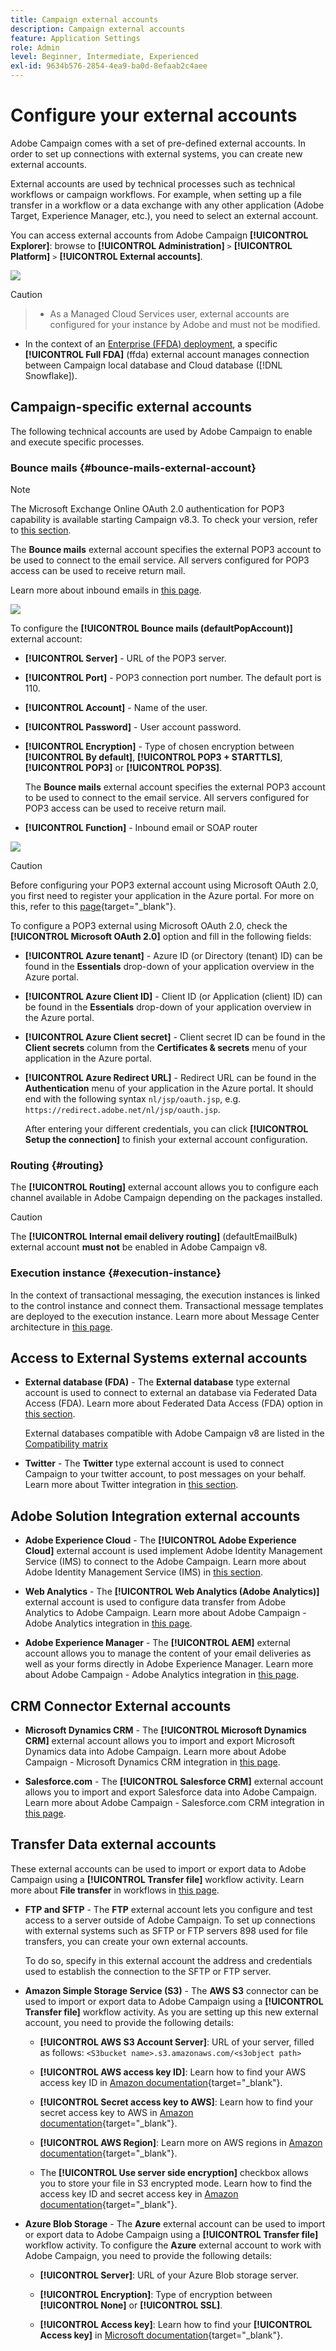 ```yaml
---
title: Campaign external accounts
description: Campaign external accounts
feature: Application Settings
role: Admin
level: Beginner, Intermediate, Experienced
exl-id: 9634b576-2854-4ea9-ba0d-8efaab2c4aee
---
```


# Configure your external accounts

Adobe Campaign comes with a set of pre-defined external accounts. In order to set up connections with external systems, you can create new external accounts.

External accounts are used by technical processes such as technical workflows or campaign workflows. For example, when setting up a file transfer in a workflow or a data exchange with any other application (Adobe Target, Experience Manager, etc.), you need to select an external account.

You can access external accounts from Adobe Campaign **[!UICONTROL Explorer]**: browse to **[!UICONTROL Administration]** `>` **[!UICONTROL Platform]** `>` **[!UICONTROL External accounts]**.

![](assets/external-accounts.png)


>[!CAUTION]
>
>>* As a Managed Cloud Services user, external accounts are configured for your instance by Adobe and must not be modified.
>
>* In the context of an [Enterprise (FFDA) deployment](../architecture/enterprise-deployment.md), a specific **[!UICONTROL Full FDA]** (ffda) external account manages connection between Campaign local database and Cloud database ([!DNL Snowflake]).
>

## Campaign-specific external accounts

The following technical accounts are used by Adobe Campaign to enable and execute specific processes.

### Bounce mails {#bounce-mails-external-account}

>[!NOTE]
>
>The Microsoft Exchange Online OAuth 2.0 authentication for POP3 capability is available starting Campaign v8.3. To check your version, refer to [this section](../start/compatibility-matrix.md#how-to-check-your-campaign-version-and-buildversion).
>

The **Bounce mails** external account specifies the external POP3 account to be used to connect to the email service. All servers configured for POP3 access can be used to receive return mail.

Learn more about inbound emails in [this page](https://experienceleague.adobe.com/docs/campaign/automation/workflows/wf-activities/event-activities/inbound-emails.html).

![](assets/bounce_external_1.png)

To configure the **[!UICONTROL Bounce mails (defaultPopAccount)]** external account:

* **[!UICONTROL Server]** - URL of the POP3 server.

* **[!UICONTROL Port]** - POP3 connection port number. The default port is 110.

* **[!UICONTROL Account]** -  Name of the user.

* **[!UICONTROL Password]** - User account password.

* **[!UICONTROL Encryption]** - Type of chosen encryption between **[!UICONTROL By default]**, **[!UICONTROL POP3 + STARTTLS]**, **[!UICONTROL POP3]** or **[!UICONTROL POP3S]**.
    
    The **Bounce mails** external account specifies the external POP3 account to be used to connect to the email service. All servers configured for POP3 access can be used to receive return mail.

* **[!UICONTROL Function]** - Inbound email or SOAP router

![](assets/bounce_external_2.png)

>[!CAUTION]
>
>Before configuring your POP3 external account using Microsoft OAuth 2.0, you first need to register your application in the Azure portal. For more on this, refer to this [page](https://docs.microsoft.com/en-us/azure/active-directory/develop/quickstart-register-app){target="_blank"}.
>

To configure a POP3 external using Microsoft OAuth 2.0, check the **[!UICONTROL Microsoft OAuth 2.0]** option and fill in the following fields:

* **[!UICONTROL Azure tenant]** - Azure ID (or Directory (tenant) ID) can be found in the **Essentials** drop-down of your application overview in the Azure portal.

* **[!UICONTROL Azure Client ID]** - Client ID (or Application (client) ID) can be found in the **Essentials** drop-down of your application overview in the Azure portal.

* **[!UICONTROL Azure Client secret]** - Client secret ID can be found in the **Client secrets** column from the **Certificates & secrets** menu of your application in the Azure portal.

* **[!UICONTROL Azure Redirect URL]** - Redirect URL can be found in the **Authentication** menu of your application in the Azure portal. It should end with the following syntax `nl/jsp/oauth.jsp`, e.g. `https://redirect.adobe.net/nl/jsp/oauth.jsp`.

  After entering your different credentials, you can click **[!UICONTROL Setup the connection]** to finish your external account configuration.

### Routing {#routing}

The **[!UICONTROL Routing]** external account allows you to configure each channel available in Adobe Campaign depending on the packages installed.

>[!CAUTION]
>
>The **[!UICONTROL Internal email delivery routing]** (defaultEmailBulk) external account **must not** be enabled in Adobe Campaign v8.
>

### Execution instance {#execution-instance}

In the context of transactional messaging, the execution instances is linked to the control instance and connect them. Transactional message templates are deployed to the execution instance. Learn more about Message Center architecture in [this page](../architecture/architecture.md#transac-msg-archi).

## Access to External Systems external accounts 

* **External database (FDA)** - The **External database** type external account is used to connect to external an database via Federated Data Access (FDA). Learn more about Federated Data Access (FDA) option in [this section](../connect/fda.md).

    External databases compatible with Adobe Campaign v8 are listed in the [Compatibility matrix](../start/compatibility-matrix.md)

* **Twitter** - The **Twitter** type external account is used to connect Campaign to your twitter account, to post messages on your behalf. Learn more about Twitter integration in [this section](../connect/ac-tw.md).

## Adobe Solution Integration external accounts

* **Adobe Experience Cloud** - The **[!UICONTROL Adobe Experience Cloud]** external account is used implement Adobe Identity Management Service (IMS) to connect to the Adobe Campaign. Learn more about Adobe Identity Management Service (IMS) in [this section](../start/connect.md#logon-to-ac).

* **Web Analytics** - The **[!UICONTROL Web Analytics (Adobe Analytics)]** external account is used to configure data transfer from Adobe Analytics to Adobe Campaign. Learn more about Adobe Campaign - Adobe Analytics integration in [this page](../connect/ac-aa.md).

* **Adobe Experience Manager** - The **[!UICONTROL AEM]** external account allows you to manage the content of your email deliveries as well as your forms directly in Adobe Experience Manager. Learn more about Adobe Campaign - Adobe Analytics integration in [this page](../connect/ac-aem.md).


## CRM Connector External accounts 

* **Microsoft Dynamics CRM** -  The **[!UICONTROL Microsoft Dynamics CRM]** external account allows you to import and export Microsoft Dynamics data into Adobe Campaign. Learn more about Adobe Campaign - Microsoft Dynamics CRM integration in [this page](../connect/ac-ms-dyn.md).

* **Salesforce.com** - The **[!UICONTROL Salesforce CRM]** external account allows you to import and export Salesforce data into Adobe Campaign. Learn more about Adobe Campaign - Salesforce.com CRM integration in [this page](../connect/ac-sfdc.md).

## Transfer Data external accounts

These external accounts can be used to import or export data to Adobe Campaign using a **[!UICONTROL Transfer file]** workflow activity. Learn more about **File transfer** in workflows in [this page](https://experienceleague.adobe.com/docs/campaign/automation/workflows/wf-activities/event-activities/file-transfer.html).

* **FTP and SFTP** - The **FTP** external account lets you configure and test access to a server outside of Adobe Campaign. To set up connections with external systems such as SFTP or FTP servers 898 used for file transfers, you can create your own external accounts.
    
    To do so, specify in this external account the address and credentials used to establish the connection to the SFTP or FTP server.

* **Amazon Simple Storage Service (S3)** - The **AWS S3** connector can be used to import or export data to Adobe Campaign using a **[!UICONTROL Transfer file]** workflow activity. As you are setting up this new external account, you need to provide the following details:

    * **[!UICONTROL AWS S3 Account Server]**: URL of your server, filled as follows:   `<S3bucket name>.s3.amazonaws.com/<s3object path>`

    * **[!UICONTROL AWS access key ID]**: Learn how to find your AWS access key ID in [Amazon documentation](https://docs.aws.amazon.com/general/latest/gr/aws-sec-cred-types.html#access-keys-and-secret-access-keys){target="_blank"}.

    * **[!UICONTROL Secret access key to AWS]**: Learn how to find your secret access key to AWS in [Amazon documentation](https://aws.amazon.com/fr/blogs/security/wheres-my-secret-access-key/){target="_blank"}.

    * **[!UICONTROL AWS Region]**: Learn more on AWS regions in [Amazon documentation](https://aws.amazon.com/about-aws/global-infrastructure/regions_az/){target="_blank"}.

    * The **[!UICONTROL Use server side encryption]** checkbox allows you to store your file in S3 encrypted mode. Learn how to find the access key ID and secret access key in [Amazon documentation](https://docs.aws.amazon.com/general/latest/gr/aws-sec-cred-types.html#access-keys-and-secret-access-keys){target="_blank"}.

* **Azure Blob Storage** - The **Azure** external account can be used to import or export data to Adobe Campaign using a **[!UICONTROL Transfer file]** workflow activity. To configure the **Azure** external account to work with Adobe Campaign, you need to provide the following details:

    * **[!UICONTROL Server]**:  URL of your Azure Blob storage server.

    * **[!UICONTROL Encryption]**: Type of encryption between **[!UICONTROL None]** or **[!UICONTROL SSL]**.

    * **[!UICONTROL Access key]**: Learn how to find your **[!UICONTROL Access key]** in [Microsoft documentation](https://docs.microsoft.com/en-us/azure/storage/common/storage-account-keys-manage?tabs=azure-portal){target="_blank"}.
